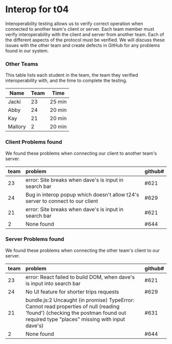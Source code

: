 # Interop for t04

Interoperability testing allows us to verify correct operation when connected to another team's client or server.
Each team member must verify interoperability with the client and server from another team.
Each of the different aspects of the protocol must be verified.
We will discuss these issues with the other team and create defects in GitHub for any problems found in our system.
 
### Other Teams

This table lists each student in the team, the team they verified interoperability with, and the time to complete the testing.

| Name | Team | Time |
| ---- | ---- | ---- |
| Jacki | 23 | 25 min |
| Abby | 24 | 20 min |
|  Kay | 21 | 20 min |
| Mallory | 2 | 20 min |


### Client Problems found

We found these problems when connecting our client to another team's server.

| team | problem | github# |
| :--- |  :--- | --- |
| 23 | error: Site breaks when dave's is input in search bar | #621 |
| 24 | Bug in interop popup which doesn't allow t24's server to connect to our client | #629 |
| 21 | error: Site breaks when dave's is input in search bar | #621 |
| 2 | None found | #644 |


### Server Problems found

We found these problems when connecting the other team's client to our server.

| team |  problem | github# |
| :--- |  :--- | --- |
| 23 | error: React failed to build DOM, when dave's is input into search bar | #621 |
| 24 | No UI feature for shorter trips requests | #629 |
| 21 | bundle.js:2 Uncaught (in promise) TypeError: Cannot read properties of null (reading 'found') (checking the postman found out required type "places" missing with input dave's) | #631 |
| 2 | None found | #644 |
